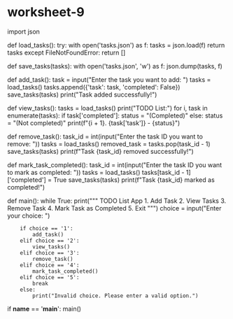 # worksheet-9
import json

def load_tasks():
    try:
        with open('tasks.json') as f:
            tasks = json.load(f)
        return tasks
    except FileNotFoundError:
        return []

def save_tasks(tasks):
    with open('tasks.json', 'w') as f:
        json.dump(tasks, f)

def add_task():
    task = input("Enter the task you want to add: ")
    tasks = load_tasks()
    tasks.append({'task': task, 'completed': False})
    save_tasks(tasks)
    print("Task added successfully!")

def view_tasks():
    tasks = load_tasks()
    print("TODO List:")
    for i, task in enumerate(tasks):
        if task['completed']:
            status = "(Completed)"
        else:
            status = "(Not completed)"
        print(f"{i + 1}. {task['task']} - {status}")

def remove_task():
    task_id = int(input("Enter the task ID you want to remove: "))
    tasks = load_tasks()
    removed_task = tasks.pop(task_id - 1)
    save_tasks(tasks)
    print(f"Task {task_id} removed successfully!")

def mark_task_completed():
    task_id = int(input("Enter the task ID you want to mark as completed: "))
    tasks = load_tasks()
    tasks[task_id - 1]['completed'] = True
    save_tasks(tasks)
    print(f"Task {task_id} marked as completed!")

def main():
    while True:
        print("""
        TODO List App
        1. Add Task
        2. View Tasks
        3. Remove Task
        4. Mark Task as Completed
        5. Exit
        """)
        choice = input("Enter your choice: ")

        if choice == '1':
            add_task()
        elif choice == '2':
            view_tasks()
        elif choice == '3':
            remove_task()
        elif choice == '4':
            mark_task_completed()
        elif choice == '5':
            break
        else:
            print("Invalid choice. Please enter a valid option.")

if __name__ == '__main__':
    main()

